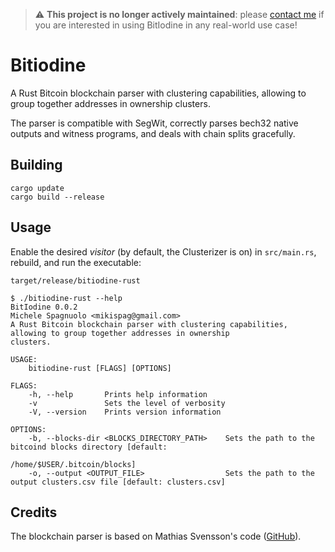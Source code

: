 > :warning: **This project is no longer actively maintained**: please [contact me](https://miki.it) if you are interested in using BitIodine in any real-world use case!

# Bitiodine
A Rust Bitcoin blockchain parser with clustering capabilities, allowing to group together addresses in ownership clusters.

The parser is compatible with SegWit, correctly parses bech32 native outputs and witness programs, and deals with chain splits gracefully.

## Building

```
cargo update
cargo build --release
```

## Usage

Enable the desired *visitor* (by default, the Clusterizer is on) in `src/main.rs`, rebuild, and run the executable:

```
target/release/bitiodine-rust
```

```
$ ./bitiodine-rust --help
BitIodine 0.0.2
Michele Spagnuolo <mikispag@gmail.com>
A Rust Bitcoin blockchain parser with clustering capabilities, allowing to group together addresses in ownership
clusters.

USAGE:
    bitiodine-rust [FLAGS] [OPTIONS]

FLAGS:
    -h, --help       Prints help information
    -v               Sets the level of verbosity
    -V, --version    Prints version information

OPTIONS:
    -b, --blocks-dir <BLOCKS_DIRECTORY_PATH>    Sets the path to the bitcoind blocks directory [default:
                                                /home/$USER/.bitcoin/blocks]
    -o, --output <OUTPUT_FILE>                  Sets the path to the output clusters.csv file [default: clusters.csv]
```

## Credits

The blockchain parser is based on Mathias Svensson's code ([GitHub](https://github.com/Idolf)).
